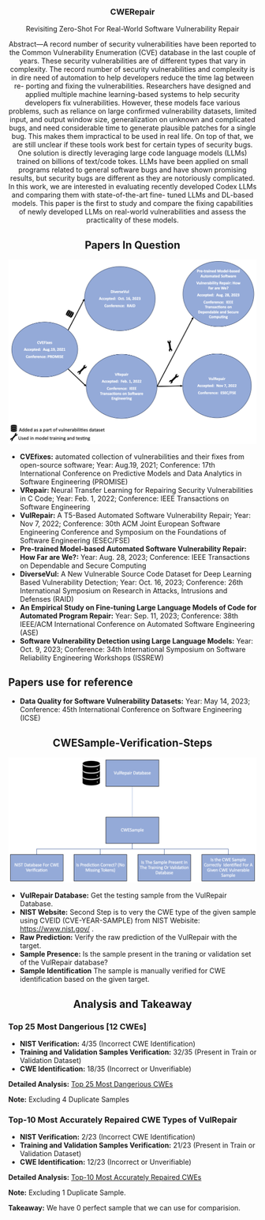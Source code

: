 <p align="center">
  </a>
  <h3 align="center">CWERepair</a></h3>
  <p align="center">
    Revisiting Zero-Shot For Real-World Software Vulnerability Repair
  </p>
</p>

<div align="center">
Abstract—A record number of security vulnerabilities have
been reported to the Common Vulnerability Enumeration (CVE)
database in the last couple of years. These security vulnerabilities
are of different types that vary in complexity. The record number
of security vulnerabilities and complexity is in dire need of
automation to help developers reduce the time lag between re-
porting and fixing the vulnerabilities. Researchers have designed
and applied multiple machine learning-based systems to help
security developers fix vulnerabilities. However, these models
face various problems, such as reliance on large confirmed
vulnerability datasets, limited input, and output window size,
generalization on unknown and complicated bugs, and need
considerable time to generate plausible patches for a single bug.
This makes them impractical to be used in real life. On top of
that, we are still unclear if these tools work best for certain
types of security bugs. One solution is directly leveraging large
code language models (LLMs) trained on billions of text/code
tokes. LLMs have been applied on small programs related to
general software bugs and have shown promising results, but
security bugs are different as they are notoriously complicated.
In this work, we are interested in evaluating recently developed
Codex LLMs and comparing them with state-of-the-art fine-
tuned LLMs and DL-based models. This paper is the first to
study and compare the fixing capabilities of newly developed
LLMs on real-world vulnerabilities and assess the practicality of
these models.
</div>


<div align="center">
  
  ## Papers In Question
  
</div>

![](Papers-In-Question.png)

- **CVEfixes:** automated collection of vulnerabilities and their fixes from open-source software; Year: Aug.19, 2021; Conference: 17th International Conference on Predictive Models and Data Analytics in Software Engineering (PROMISE)
- **VRepair:** Neural Transfer Learning for Repairing Security Vulnerabilities in C Code; Year: Feb. 1, 2022; Conference: IEEE Transactions on Software Engineering
- **VulRepair:** A T5-Based Automated Software Vulnerability Repair; Year: Nov 7, 2022; Conference: 30th ACM Joint European Software Engineering Conference and Symposium on the Foundations of Software Engineering (ESEC/FSE)
- **Pre-trained Model-based Automated Software Vulnerability Repair: How Far are We?:** Year: Aug. 28, 2023; Conference: IEEE Transactions on Dependable and Secure Computing
- **DiverseVul:** A New Vulnerable Source Code Dataset for Deep Learning Based Vulnerability Detection; Year: Oct. 16, 2023; Conference: 26th International Symposium on Research in Attacks, Intrusions and Defenses (RAID)
- **An Empirical Study on Fine-tuning Large Language Models of Code for Automated Program Repair:** Year: Sep. 11, 2023; Conference: 38th IEEE/ACM International Conference on Automated Software Engineering (ASE)
- **Software Vulnerability Detection using Large Language Models:** Year: Oct. 9, 2023; Conference: 34th International Symposium on Software Reliability Engineering Workshops (ISSREW) 


## Papers use for reference
- **Data Quality for Software Vulnerability Datasets:** Year: May 14, 2023; Conference: 45th International Conference on Software Engineering (ICSE)




<div align="center">
  
  ## CWESample-Verification-Steps
  
</div>

![](CWESample-Verification-Steps.png)

- **VulRepair Database:** Get the testing sample from the VulRepair Database.
- **NIST Website:** Second Step is to very the CWE type of the given sample using CVEID (CVE-YEAR-SAMPLE) from NIST Webisite: https://www.nist.gov/ .
- **Raw Prediction:** Verify the raw prediction of the VulRepair with the target.
- **Sample Presence:** Is the sample present in the traning or validation set of the VulRepair database?
- **Sample Identification** The sample is manually verified for CWE identification based on the given target.


<div align="center">

## Analysis and Takeaway

</div>

### Top 25 Most Dangerious [12 CWEs]
- **NIST Verification:** 4/35 (Incorrect CWE Identification)
- **Training and Validation Samples Verification:** 32/35 (Present in Train or Validation Dataset)
- **CWE Identification:** 18/35 (Incorrect or Unverifiable)
  
**Detailed Analysis:** <a href="https://github.com/Anurag-Swarnim-Yadav/CWERepair/blob/main/O5_Analysis_on_top25_most_dangerious_repair_by_Vulrepair/Top_25_Most_Dangerous/README_Top_25_Most_Dangerous_Analysis.md">Top 25 Most Dangerious CWEs</a>

**Note:** Excluding 4 Duplicate Samples


### Top-10 Most Accurately Repaired CWE Types of VulRepair
- **NIST Verification:** 2/23 (Incorrect CWE Identification)
- **Training and Validation Samples Verification:** 21/23 (Present in Train or Validation Dataset)
- **CWE Identification:** 12/23 (Incorrect or Unverifiable)

 **Detailed Analysis:** <a href="https://github.com/Anurag-Swarnim-Yadav/CWERepair/blob/main/O4_Analysis_on_top10_most_accurately_repair_by_Vulrepair/README_Top_10_Most_Accurate_Repair_Analysis.md">Top-10 Most Accurately Repaired CWEs</a>
 
**Note:** Excluding 1 Duplicate Sample.


**Takeaway:** We have 0 perfect sample that we can use for comparision. 






















<!-- Extra Stuff. I might consider later -->
<!-- <details>
<summary>text-davinvi-003: without-buggy-line</summary>

<h3>
    <b>
        <div align="center">
            Performance on Top- 10 Most Dangerous CWEs in 2021
        </div>
    </b>
</h3>
  
<div align="center">

| Rank | CWE Type | Name                                                                                       | Count | VRepair | VulRepair | CWERepair |
|------|----------|--------------------------------------------------------------------------------------------|-------|---------|-----------|-----------|
| 1    | CWE-787  | Out-of-bounds Write                                                                        | 53    |         | 16        |           |
| 2    | CWE-79   | Improper Neutralization of Input During Web Page Generation ('Cross-site Scripting')       | 1     |         | 0         |  0        |
| 3    | CWE-125  | Out-of-bounds Read                                                                         | 170   |         | 54        |           |
| 4    | CWE-20   | Improper Input Validation                                                                  | 152   |         | 68        |           |
| 5    | CWE-78   | Improper Neutralization of Special Elements used in an OS Command ('OS Command Injection') | 3     |         | 1         |           |
| 6    | CWE-89   | Improper Neutralization of Special Elements used in an SQL Command ('SQL Injection')       | 5     |         | 1         |  0        |
| 7    | CWE-416  | Use After Free                                                                             | 55    |         | 29        |           |
| 8    | CWE-22   | Improper Limitation of a Pathname to a Restricted Directory ('Path Traversal')             | 8     |         | 2         |           |
| 9    | CWE-352  | Cross-Site Request Forgery (CSRF)                                                          | 2     |         | 0         |           |
| 10   | CWE-434  | Unrestricted Upload of File with Dangerous Type                                            | -     | -       | -         |           |

</div>
</details>

<details>
<summary>text-davinvi-003: with-buggy-line</summary>

<h3>
    <b>
        <div align="center">
            Performance on Top- 10 Most Dangerous CWEs in 2021
        </div>
    </b>
</h3>
  
<div align="center">

| Rank | CWE Type | Name                                                                                       | Count | VRepair | VulRepair | CWERepair |
|------|----------|--------------------------------------------------------------------------------------------|-------|---------|-----------|-----------|
| 1    | CWE-787  | Out-of-bounds Write                                                                        | 53    |         | 16        |           |
| 2    | CWE-79   | Improper Neutralization of Input During Web Page Generation ('Cross-site Scripting')       | 1     |         | 0         |  0        |
| 3    | CWE-125  | Out-of-bounds Read                                                                         | 170   |         | 54        |           |
| 4    | CWE-20   | Improper Input Validation                                                                  | 152   |         | 68        |           |
| 5    | CWE-78   | Improper Neutralization of Special Elements used in an OS Command ('OS Command Injection') | 3     |         | 1         |           |
| 6    | CWE-89   | Improper Neutralization of Special Elements used in an SQL Command ('SQL Injection')       | 5     |         | 1         |  1        |
| 7    | CWE-416  | Use After Free                                                                             | 55    |         | 29        |           |
| 8    | CWE-22   | Improper Limitation of a Pathname to a Restricted Directory ('Path Traversal')             | 8     |         | 2         |           |
| 9    | CWE-352  | Cross-Site Request Forgery (CSRF)                                                          | 2     |         | 0         |           |
| 10   | CWE-434  | Unrestricted Upload of File with Dangerous Type                                            | -     | -       | -         |           |

</div>
</details> 
-->





